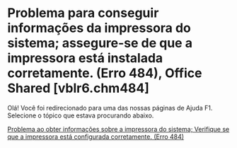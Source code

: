 
# Problema para conseguir informações da impressora do sistema; assegure-se de que a impressora está instalada corretamente. (Erro 484), Office Shared [vblr6.chm484]

Olá! Você foi redirecionado para uma das nossas páginas de Ajuda F1. Selecione o tópico que estava procurando abaixo.

[Problema ao obter informações sobre a impressora do sistema; Verifique se que a impressora está configurada corretamente. (Erro 484)](http://msdn.microsoft.com/library/d7f17957-db8d-c8dc-f4e2-88858e15621d%28Office.15%29.aspx)
